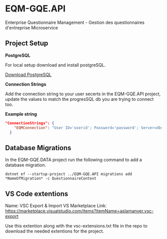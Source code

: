 # EQM-GQE.API
Enterprise Questionnaire Management - Gestion des questionnaires d'entreprise Microservice

## Project Setup

**PostgreSQL**

For local setup download and install postgreSQL.

[Download PostgreSQL](https://www.postgresql.org/download/)


**Connection Strings**

Add the connection string to your user secerts in the EQM-GQE.API project, update the values to match the progresSQL db you are trying to connect too.

**Example string**

```JSON
"ConnectionStrings": {
    "EQMConnection": "User ID='userid'; Password='password'; Server=dbserver;Port=5432;Database=dbname;Integrated Security=true;Pooling=true;"
  }
```


## Database Migrations
In the EQM-GQE.DATA project run the following command to add a database migration.
```
dotnet ef --startup-project ../EQM-GQE.API migrations add *NameOfMigration* -c QuestionnaireContext
```

## VS Code extentions

Name: VSC Export & Import
VS Marketplace Link: https://marketplace.visualstudio.com/items?itemName=aslamanver.vsc-export

Use this extention along with the vsc-extensions.txt file in the repo to download the needed extentions for the project.


